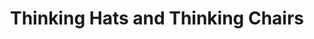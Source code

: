 ---
title: "Thinking Hats and Thinking Chairs"
tags:
- Psychology
- Creativity
- Creativity Method
- first-draft
---